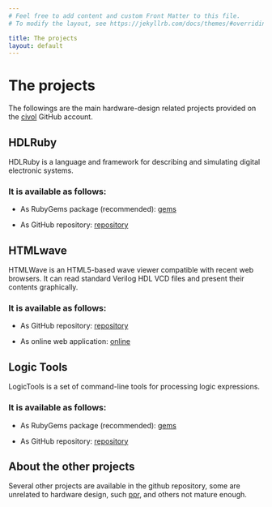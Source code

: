 ```yaml
---
# Feel free to add content and custom Front Matter to this file.
# To modify the layout, see https://jekyllrb.com/docs/themes/#overriding-theme-defaults

title: The projects
layout: default
---
```


# The projects

The followings are the main hardware-design related projects provided on the [civol](https://github.com/civol) GitHub account.

## HDLRuby

HDLRuby is a language and framework for describing and simulating digital electronic systems.

### It is available as follows:

- As RubyGems package (recommended): [gems](https://rubygems.org/gems/HDLRuby/)

- As GitHub repository: [repository](https://github.com/civol/HDLRuby)


## HTMLwave

HTMLWave is an HTML5-based wave viewer compatible with recent web browsers. It
can read standard Verilog HDL VCD files and present their contents graphically.

### It is available as follows:

- As GitHub repository: [repository](https://github.com/civol/htmlwave)

- As online web application: [online](https://civol.github.io/htmlwave/htmlwave.html)


## Logic Tools

LogicTools is a set of command-line tools for processing logic expressions.

### It is available as follows:

- As RubyGems package (recommended): [gems](https://rubygems.org/gems/logic_tools)

- As GitHub repository: [repository](https://github.com/civol/logic_tools)


## About the other projects

Several other projects are available in the github repository, some are unrelated to hardware design, such [ppr](http://github.com/civol/ppr), and others not mature enough.
